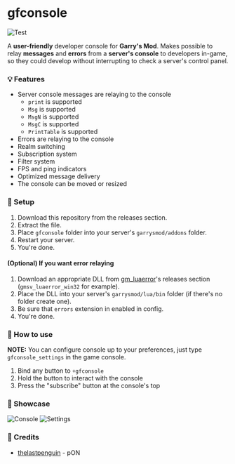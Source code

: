 # gfconsole
![Test](https://img.shields.io/github/license/tochnonement/gfconsole)

A **user-friendly** developer console for **Garry's Mod**. 
Makes possible to relay **messages** and **errors** from a **server's console** to developers in-game, so they could develop without interrupting to check a server's control panel.

### 💡 Features
- Server console messages are relaying to the console
  - `print` is supported
  - `Msg` is supported
  - `MsgN` is supported
  - `MsgC` is supported
  - `PrintTable` is supported
- Errors are relaying to the console
- Realm switching
- Subscription system
- Filter system
- FPS and ping indicators
- Optimized message delivery
- The console can be moved or resized

### 🔨 Setup
1. Download this repository from the releases section.
2. Extract the file.
3. Place `gfconsole` folder into your server's `garrysmod/addons` folder.
4. Restart your server.
5. You're done.

#### (Optional) If you want error relaying
1. Download an appropriate DLL from [gm_luaerror](https://github.com/danielga/gm_luaerror)'s releases section (`gmsv_luaerror_win32` for example).
2. Place the DLL into your server's `garrysmod/lua/bin` folder (if there's no folder create one).
3. Be sure that `errors` extension in enabled in config.
4. You're done.

### 🤔 How to use
**NOTE:**
You can configure console up to your preferences, just type `gfconsole_settings` in the game console.

1. Bind any button to `+gfconsole`
2. Hold the button to interact with the console
3. Press the "subscribe" button at the console's top

### 👀 Showcase
![Console](https://i.imgur.com/dQ3aYu3.png)
![Settings](https://i.imgur.com/fDgJ20H.png)

### 🔗 Credits
- [thelastpenguin](https://github.com/thelastpenguin) - pON
